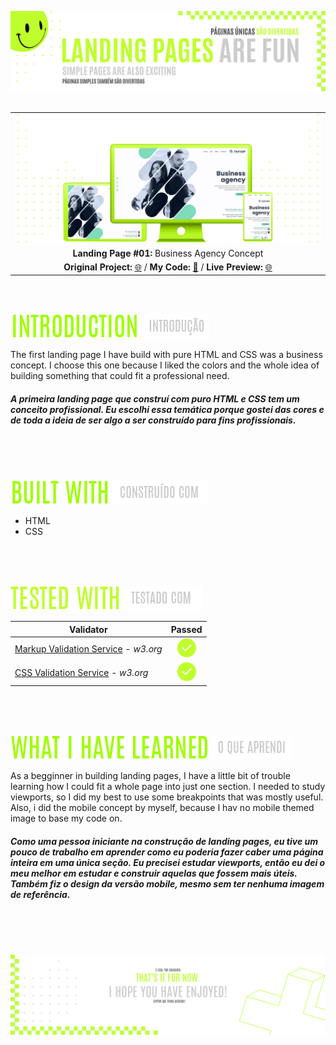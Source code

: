 ![A pretty README header](./assets/Readme-files/Readme-Header.png)
<br />
<br />

|                                                          |
| :------------------------------------------------------: |
| ![Landing Page #1](./assets/Readme-files/Readme-Mockup.png) |
|             **Landing Page #01:** Business Agency Concept              |
| **Original Project:** [🌐](https://img.freepik.com/free-psd/business-concept-landing-page-template_23-2148712809.jpg?w=1380&t=st=1688399422~exp=1688400022~hmac=7538f9240772671e6a6a4a74a6a53df9235200770ef9ce74611dabe36796b6ef) / **My Code:** [📄](https://github.com/malunaridev/Landing-Pages-Are-Fun-01-to-10/tree/master/1-business-agency-concept) / **Live Preview:** [🌐](https://lpaf-business-agency-concept.vercel.app/)

<br />
<br />

![Introduction](./assets/Readme-files/Readme-Introduction.png) ![Introdução](./assets/Readme-files/Readme-Introducao.png)

The first landing page I have build with pure HTML and CSS was a business concept. I choose this one because I liked the colors and the whole idea of building something that could fit a professional need. 

##### A primeira landing page que construí com puro HTML e CSS tem um conceito profissional. Eu escolhi essa temática porque gostei das cores e de toda a ideia de ser algo a ser construído para fins profissionais.

<br />
<br />
<br />

![Built with](./assets/Readme-files/Readme-Built-with.png) ![Construído com](./assets/Readme-files/Readme-Construido-com.png)

- HTML
- CSS

<br />
<br />
<br />

![Tested with](./assets/Readme-files/Readme-Tested-with.png) ![Testado com](./assets/Readme-files/Readme-Testado-com.png)

| Validator                                                                        |                     Passed                     |
| -------------------------------------------------------------------------------- | :--------------------------------------------: |
| [Markup Validation Service](https://validator.w3.org/) - <em>w3.org</em>         | ![Done](./assets/Readme-files/Readme-Done.png) |
| [CSS Validation Service](https://jigsaw.w3.org/css-validator/) - <em>w3.org</em> | ![Done](./assets/Readme-files/Readme-Done.png) |

<br />
<br />
<br />

![What I have learned](./assets/Readme-files/Readme-What-I-have-learned.png) ![O que aprendi](./assets/Readme-files/Readme-O-que-aprendi.png)

As a begginner in building landing pages, I have a little bit of trouble learning how I could fit a whole page into just one section. I needed to study viewports, so I did my best to use some breakpoints that was mostly useful. Also, i did the mobile concept by myself, because I hav no mobile themed image to base my code on.

##### Como uma pessoa iniciante na construção de landing pages, eu tive um pouco de trabalho em aprender como eu poderia fazer caber uma página inteira em uma única seção. Eu precisei estudar viewports, então eu dei o meu melhor em estudar e construir aquelas que fossem mais úteis. Também fiz o design da versão mobile, mesmo sem ter nenhuma imagem de referência.

<br />
<br />
<br />

![A pretty README footer](./assets/Readme-files/Readme-Footer.png)

